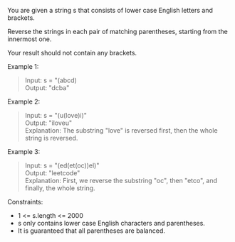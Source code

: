 You are given a string s that consists of lower case English letters and brackets.

Reverse the strings in each pair of matching parentheses, starting from the innermost one.

Your result should not contain any brackets.


Example 1:

>Input: s = "(abcd)                   
>Output: "dcba"

Example 2:

>Input: s = "(u(love)i)"           
>Output: "iloveu"                    
>Explanation: The substring "love" is reversed first, then the whole string is reversed.

Example 3:

>Input: s = "(ed(et(oc))el)"                  
>Output: "leetcode"                
>Explanation: First, we reverse the substring "oc", then "etco", and finally, the whole string.


Constraints:

- 1 <= s.length <= 2000
- s only contains lower case English characters and parentheses.
- It is guaranteed that all parentheses are balanced.